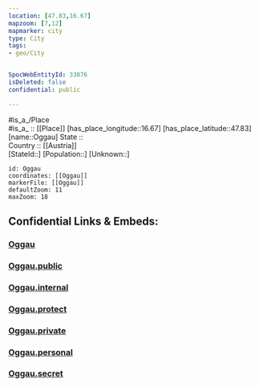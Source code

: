 ```yaml
---
location: [47.83,16.67] 
mapzoom: [7,12] 
mapmarker: city 
type: City
tags:
- geo/City


SpocWebEntityId: 33076
isDeleted: false
confidential: public

---
```

#is_a_/Place  
#is_a_ :: [[Place]] 
[has_place_longitude::16.67] 
[has_place_latitude::47.83] 
[name::Oggau] 
State ::  
Country :: [[Austria]]  
[StateId::] 
[Population::] 
[Unknown::] 


```leaflet
id: Oggau
coordinates: [[Oggau]] 
markerFile: [[Oggau]] 
defaultZoom: 11 
maxZoom: 18
```


## Confidential Links & Embeds: 

### [Oggau](/_Standards/Earth/Continent/Europe/Europe~Central/Austria/Austrias_States/Burgenland/City/Oggau.md) 

### [Oggau.public](/_public/Earth/Continent/Europe/Europe~Central/Austria/Austrias_States/Burgenland/City/Oggau.public.md) 

### [Oggau.internal](/_internal/Earth/Continent/Europe/Europe~Central/Austria/Austrias_States/Burgenland/City/Oggau.internal.md) 

### [Oggau.protect](/_protect/Earth/Continent/Europe/Europe~Central/Austria/Austrias_States/Burgenland/City/Oggau.protect.md) 

### [Oggau.private](/_private/Earth/Continent/Europe/Europe~Central/Austria/Austrias_States/Burgenland/City/Oggau.private.md) 

### [Oggau.personal](/_personal/Earth/Continent/Europe/Europe~Central/Austria/Austrias_States/Burgenland/City/Oggau.personal.md) 

### [Oggau.secret](/_secret/Earth/Continent/Europe/Europe~Central/Austria/Austrias_States/Burgenland/City/Oggau.secret.md)

